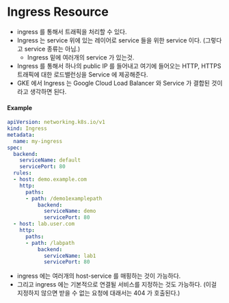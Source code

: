 # Ingress Resource 

- ingress 를 통해서 트래픽을 처리할 수 있다.
- Ingress 는 service 위에 있는 레이어로 service 들을 위한 service 이다. (그렇다고 service 종류는 아님.) 
  - Ingress 밑에 여러개의 service 가 있는것.
- Ingress 를 통해서 하나의 public IP 를 들어내고 여기에 들어오는 HTTP, HTTPS 트래픽에 대한 로드밸런싱을 Service 에 제공해준다. 
- GKE 에서 Ingress 는 Google Cloud Load Balancer 와 Service 가 결합된 것이라고 생각하면 된다.

#### Example 

````yaml
apiVersion: networking.k8s.io/v1
kind: Ingress
metadata: 
  name: my-ingress
spec:
  backend:
    serviceName: default 
    servicePort: 80 
  rules:
  - host: demo.example.com
    http: 
      paths: 
      - path: /demo1examplepath
          backend:
            serviceName: demo
            servicePort: 80
  - host: lab.user.com
    http: 
      paths: 
      - path: /labpath
          backend: 
            serviceName: lab1
            servicePort: 80
````   

- ingress 에는 여러개의 host-service 를 매핑하는 것이 가능하다. 
- 그리고 ingress 에는 기본적으로 연결될 서비스를 지정하는 것도 가능하다. (이걸 지정하지 않으면 받을 수 없는 요청에 대래서는 404 가 호출된다.)
